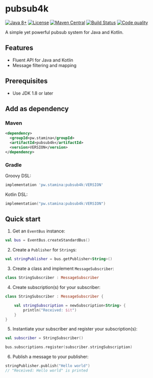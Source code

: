 # pubsub4k
[![Java 8+][java-badge]](https://java.oracle.com/)
[![License][license-badge]](/LICENSE)
[![Maven Central][maven-badge]](https://search.maven.org/artifact/pw.stamina/pubsub4k)
[![Build Status][travis-badge]](https://travis-ci.org/staminadevelopment/pubsub4k)
[![Code quality][codebeat-badge]](https://codebeat.co/projects/github-com-staminadevelopment-pubsub4k-master)

[java-badge]: https://img.shields.io/badge/Java-8%2B-informational.svg
[license-badge]: https://img.shields.io/github/license/staminadevelopment/pubsub4k.svg
[maven-badge]: https://img.shields.io/maven-central/v/pw.stamina/pubsub4k.svg
[travis-badge]: https://travis-ci.org/staminadevelopment/pubsub4k.svg?branch=master
[codebeat-badge]: https://codebeat.co/badges/3ff547d9-7d03-4c6d-aec8-a7d26cd0ac85

A simple yet powerful pubsub system for Java and Kotlin.

## Features

- Fluent API for Java and Kotlin
- Message filtering and mapping

## Prerequisites
 * Use JDK 1.8 or later

## Add as dependency
### Maven
```xml
<dependency>
  <groupId>pw.stamina</groupId>
  <artifactId>pubsub4k</artifactId>
  <version>VERSION</version>
</dependency>
```

### Gradle
Groovy DSL:
```groovy
implementation 'pw.stamina:pubsub4k:VERSION'
```

Kotlin DSL:
```kotlin
implementation("pw.stamina:pubsub4k:VERSION")
```

## Quick start

1. Get an `EventBus` instance:
```kotlin
val bus = EventBus.createStandardBus()
```

2. Create a `Publisher` for `String`s:
```kotlin
val stringPublisher = bus.getPublisher<String>()
```

3. Create a class and implement `MessageSubscriber`:
```kotlin
class StringSubscriber : MessageSubscriber
```

4. Create subscription(s) for your subscriber:
```kotlin
class StringSubscriber : MessageSubscriber {

    val stringSubscription = newSubscription<String> {
        println("Received: $it")
    }
}
```

5. Instantiate your subscriber and register your subscription(s):
```kotlin
val subscriber = StringSubscriber()

bus.subscriptions.register(subscriber.stringSubscription)
```

6. Publish a message to your publisher:
```kotlin
stringPublisher.publish("Hello world")
// "Received: Hello world" is printed
```
